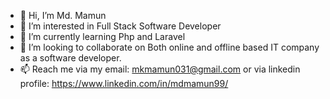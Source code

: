 - 👋 Hi, I’m Md. Mamun
- 👀 I’m interested in Full Stack Software Developer
- 🌱 I’m currently learning Php and Laravel
- 💞️ I’m looking to collaborate on Both online and offline based IT company as a software developer.
- 📫 Reach me via my email: mkmamun031@gmail.com or via linkedin profile: https://www.linkedin.com/in/mdmamun99/

<!---
MamunKhan71/MamunKhan71 is a ✨ special ✨ repository because its `README.md` (this file) appears on your GitHub profile.
You can click the Preview link to take a look at your changes.
--->
